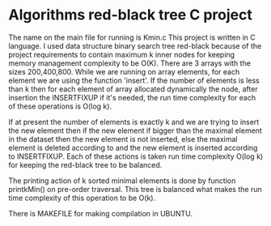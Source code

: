 # Algorithms red-black tree C project

The name on the main file for running is Kmin.c
This project is written in C language.
I used data structure binary search tree red-black because of the project requirements to contain maximum k inner nodes for keeping memory management complexity to be O(K).
There are 3 arrays with the sizes 200,400,800.
While we are running on array elements, for each element we are using the function 'insert'.
If the number of elements is less than k then for each element of array allocated dynamically the node, after insertion the INSERTFIXUP if it's needed, the run time complexity for each of these operations is O(log k).

If at present the number of elements is exactly k and we are trying to insert the new element then if the new element if bigger than the maximal element in the dataset then the new element is not inserted, else the maximal element is deleted according to and the new element is inserted according to INSERTFIXUP.
Each of these actions is taken run time complexity O(log k) for keeping the red-black tree to be balanced.

The printing action of k sorted minimal elements is done by function printkMin() on pre-order traversal.
This tree is balanced what makes the run time complexity of this operation to be O(k).


There is MAKEFILE for making compilation in UBUNTU.

